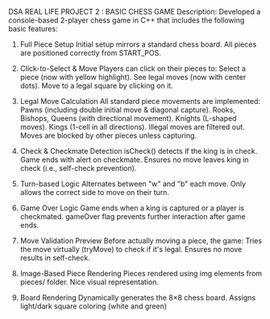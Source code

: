 DSA REAL LIFE PROJECT 2 : BASIC CHESS GAME
Description:
Developed a console-based 2-player chess game in C++ that includes the following  basic features:
 1. Full Piece Setup
Initial setup mirrors a standard chess board.
All pieces are positioned correctly from START_POS.

 2. Click-to-Select & Move
Players can click on their pieces to:
Select a piece (now with yellow highlight).
See legal moves (now with center dots).
Move to a legal square by clicking on it.

 3. Legal Move Calculation
All standard piece movements are implemented:
Pawns (including double initial move & diagonal capture).
Rooks, Bishops, Queens (with directional movement).
Knights (L-shaped moves).
Kings (1-cell in all directions).
Illegal moves are filtered out.
Moves are blocked by other pieces unless capturing.

 4. Check & Checkmate Detection
isCheck() detects if the king is in check.
Game ends with alert on checkmate.
Ensures no move leaves king in check (i.e., self-check prevention).

 5. Turn-based Logic
Alternates between "w" and "b" each move.
Only allows the correct side to move on their turn.

6. Game Over Logic
Game ends when a king is captured or a player is checkmated.
gameOver flag prevents further interaction after game ends.

 7. Move Validation Preview
Before actually moving a piece, the game:
Tries the move virtually (tryMove) to check if it's legal.
Ensures no move results in self-check.

8. Image-Based Piece Rendering
Pieces rendered using img elements from pieces/ folder.
Nice visual representation.

 9. Board Rendering
Dynamically generates the 8×8 chess board.
Assigns light/dark square coloring (white and green)

